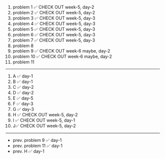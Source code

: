 1. problem 1    ✅ CHECK OUT week-5, day-2   
2. problem 2    ✅ CHECK OUT week-5, day-2   
3. problem 3    ✅ CHECK OUT week-5, day-3    
4. problem 4    ✅ CHECK OUT week-5, day-3
5. problem 5    ✅ CHECK OUT week-5, day-3    
6. problem 6    ✅ CHECK OUT week-5, day-3    
7. problem 7    ✅ CHECK OUT week-5, day-3   
8. problem 8   
9. problem 9    ✅ CHECK OUT week-6 maybe, day-2
10. problem 10  ✅ CHECK OUT week-6 maybe, day-2
11.  problem 11

---

1. A ✅ day-1
2. B ✅ day-1
3. C ✅ day-2
4. D ✅ day-2
5. E ✅ day-5
6. F ✅ day-3
7. G ✅ day-3
8. H ✅ CHECK OUT week-5, day-2
9. I ✅ CHECK OUT week-5, day-1
10. J✅ CHECK OUT week-5, day-2

--- 

- prev. problem 9  ✅ day-1
- prev. problem 11 ✅ day-1
- prev. H          ✅ day-1